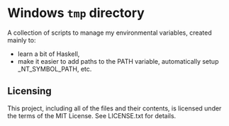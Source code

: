 # Windows `tmp` directory

A collection of scripts to manage my environmental variables, created mainly
to:

* learn a bit of Haskell,
* make it easier to add paths to the PATH variable, automatically setup
\_NT\_SYMBOL\_PATH, etc.

## Licensing

This project, including all of the files and their contents, is licensed under
the terms of the MIT License.
See LICENSE.txt for details.
